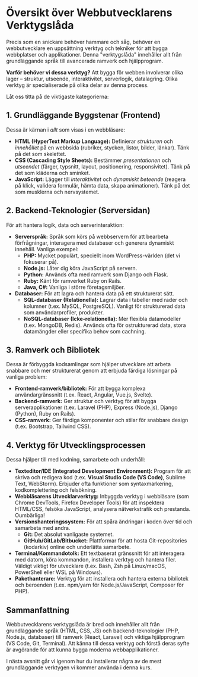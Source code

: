 # Översikt över Webbutvecklarens Verktygslåda

Precis som en snickare behöver hammare och såg, behöver en webbutvecklare en uppsättning verktyg och tekniker för att bygga webbplatser och applikationer. Denna "verktygslåda" innehåller allt från grundläggande språk till avancerade ramverk och hjälpprogram.

**Varför behöver vi dessa verktyg?** Att bygga för webben involverar olika lager – struktur, utseende, interaktivitet, serverlogik, datalagring. Olika verktyg är specialiserade på olika delar av denna process.

Låt oss titta på de viktigaste kategorierna:

## 1. Grundläggande Byggstenar (Frontend)

Dessa är kärnan i *allt* som visas i en webbläsare:

*   **HTML (HyperText Markup Language):** Definierar *strukturen* och *innehållet* på en webbsida (rubriker, stycken, listor, bilder, länkar). Tänk på det som skelettet.
*   **CSS (Cascading Style Sheets):** Bestämmer *presentationen* och *utseendet* (färger, typsnitt, layout, positionering, responsivitet). Tänk på det som kläderna och sminket.
*   **JavaScript:** Lägger till *interaktivitet* och *dynamiskt beteende* (reagera på klick, validera formulär, hämta data, skapa animationer). Tänk på det som musklerna och nervsystemet.

## 2. Backend-Teknologier (Serversidan)

För att hantera logik, data och serverinteraktion:

*   **Serverspråk:** Språk som körs på webbservern för att bearbeta förfrågningar, interagera med databaser och generera dynamiskt innehåll. Vanliga exempel:
    *   **PHP:** Mycket populärt, speciellt inom WordPress-världen (det vi fokuserar på).
    *   **Node.js:** Låter dig köra JavaScript på servern.
    *   **Python:** Används ofta med ramverk som Django och Flask.
    *   **Ruby:** Känt för ramverket Ruby on Rails.
    *   **Java, C#:** Vanliga i större företagsmiljöer.
*   **Databaser:** För att lagra och hantera data på ett strukturerat sätt.
    *   **SQL-databaser (Relationella):** Lagrar data i tabeller med rader och kolumner (t.ex. MySQL, PostgreSQL). Vanligt för strukturerad data som användarprofiler, produkter.
    *   **NoSQL-databaser (Icke-relationella):** Mer flexibla datamodeller (t.ex. MongoDB, Redis). Används ofta för ostrukturerad data, stora datamängder eller specifika behov som cachning.

## 3. Ramverk och Bibliotek

Dessa är förbyggda kodsamlingar som hjälper utvecklare att arbeta snabbare och mer strukturerat genom att erbjuda färdiga lösningar på vanliga problem:

*   **Frontend-ramverk/bibliotek:** För att bygga komplexa användargränssnitt (t.ex. React, Angular, Vue.js, Svelte).
*   **Backend-ramverk:** Ger struktur och verktyg för att bygga serverapplikationer (t.ex. Laravel (PHP), Express (Node.js), Django (Python), Ruby on Rails).
*   **CSS-ramverk:** Ger färdiga komponenter och stilar för snabbare design (t.ex. Bootstrap, Tailwind CSS).

## 4. Verktyg för Utvecklingsprocessen

Dessa hjälper till med kodning, samarbete och underhåll:

*   **Texteditor/IDE (Integrated Development Environment):** Program för att skriva och redigera kod (t.ex. **Visual Studio Code (VS Code)**, Sublime Text, WebStorm). Erbjuder ofta funktioner som syntaxmarkering, kodkomplettering och felsökning.
*   **Webbläsarens Utvecklarverktyg:** Inbyggda verktyg i webbläsare (som Chrome DevTools, Firefox Developer Tools) för att inspektera HTML/CSS, felsöka JavaScript, analysera nätverkstrafik och prestanda. Oumbärliga!
*   **Versionshanteringssystem:** För att spåra ändringar i koden över tid och samarbeta med andra.
    *   **Git:** Det absolut vanligaste systemet.
    *   **GitHub/GitLab/Bitbucket:** Plattformar för att hosta Git-repositories (kodarkiv) online och underlätta samarbete.
*   **Terminal/Kommandotolk:** Ett textbaserat gränssnitt för att interagera med datorn, köra kommandon, installera verktyg och hantera filer. Väldigt viktigt för utvecklare (t.ex. Bash, Zsh på Linux/macOS, PowerShell eller WSL på Windows).
*   **Pakethanterare:** Verktyg för att installera och hantera externa bibliotek och beroenden (t.ex. npm/yarn för Node.js/JavaScript, Composer för PHP).

## Sammanfattning

Webbutvecklarens verktygslåda är bred och innehåller allt från grundläggande språk (HTML, CSS, JS) och backend-teknologier (PHP, Node.js, databaser) till ramverk (React, Laravel) och viktiga hjälpprogram (VS Code, Git, Terminal). Att känna till dessa verktyg och förstå deras syfte är avgörande för att kunna bygga moderna webbapplikationer.

I nästa avsnitt går vi igenom hur du installerar några av de mest grundläggande verktygen vi kommer använda i denna kurs.
